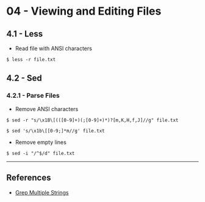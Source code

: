 # 04 - Viewing and Editing Files

## 4.1 - Less

- Read file with ANSI characters

`$ less -r file.txt`

## 4.2 - Sed

### 4.2.1 - Parse Files

- Remove ANSI characters

```
$ sed -r "s/\x1B\[(([0-9]+)(;[0-9]+)*)?[m,K,H,f,J]//g" file.txt

$ sed 's/\x1b\[[0-9;]*m//g' file.txt
```

- Remove empty lines

`$ sed -i "/^$/d" file.txt`

---
## References

- [Grep Multiple Strings](https://phoenixnap.com/kb/grep-multiple-strings)